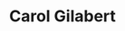 ---
title: 'Carol Gilabert'
url: 'https://carol.gg'
tags: ['web', 'frontend', 'developer', 'accessibility', 'commmunity']
updatesFeed: 'https://carol.gg/feed.xml'
nsfw: false
rss: true
---